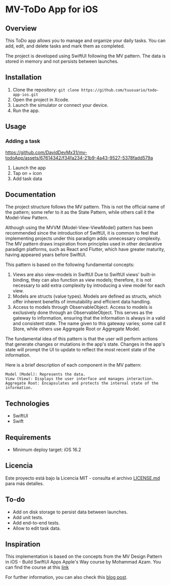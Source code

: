 # MV-ToDo App for iOS

## Overview

This ToDo app allows you to manage and organize your daily tasks. You can add, edit, and delete tasks and mark them as completed.

The project is developed using SwiftUI following the MV pattern. The data is stored in memory and not persists between launches.

## Installation

1. Clone the repository: `git clone https://github.com/tuusuario/todo-app-ios.git`
2. Open the project in Xcode.
3. Launch the simulator or connect your device.
4. Run the app.

## Usage

### Adding a task

https://github.com/DavidDevMx31/mv-todoApp/assets/67614342/f34fa234-21b9-4a43-9527-5378fadd579a

1. Launch the app
2. Tap on + icon
3. Add task data

## Documentation

The project structure follows the MV pattern. This is not the official name of the pattern; some refer to it as the State Pattern, while others call it the Model-View Pattern.

Although using the MVVM (Model-View-ViewModel) pattern has been recommended since the introduction of SwiftUI, it is common to feel that implementing projects under this paradigm adds unnecessary complexity. The MV pattern draws inspiration from principles used in other declarative paradigm platforms, such as React and Flutter, which have greater maturity, having appeared years before SwiftUI.

This pattern is based on the following fundamental concepts:
1. Views are also view-models in SwiftUI
    Due to SwiftUI views' built-in binding, they can also function as view models; therefore, it is not necessary to add extra complexity by introducing a view model for each view.
2. Models are structs (value types).
    Models are defined as structs, which offer inherent benefits of immutability and efficient data handling.
3. Access to models through ObservableObject.
    Access to models is exclusively done through an ObservableObject. This serves as the gateway to information, ensuring that the information is always in a valid and consistent state. The name given to this gateway varies; some call it Store, while others use Aggregate Root or Aggregate Model.

The fundamental idea of this pattern is that the user will perform actions that generate changes or mutations in the app's state. Changes in the app's state will prompt the UI to update to reflect the most recent state of the information.

Here is a brief description of each component in the MV pattern:

    Model (Model): Represents the data.
    View (View): Displays the user interface and manages interaction.
    Aggregate Root: Encapsulates and protects the internal state of the information.

## Technologies
- SwiftUI
- Swift

## Requirements
- Minimum deploy target: iOS 16.2

## Licencia

Este proyecto está bajo la Licencia MIT - consulta el archivo [LICENSE.md](LICENSE.md) para más detalles.

## To-do
- Add on disk storage to persist data between launches.
- Add unit tests.
- Add end-to-end tests.
- Allow to edit task data.

## Inspiration

This implementation is based on the concepts from the MV Design Pattern in iOS - Build SwiftUI Apps Apple's Way course by Mohammad Azam. You can find the course at this [link](https://www.udemy.com/share/109yMo3@Ep4Nq6ydrVww-yT9Hs9JZpS8HzBldzGi0ukOknQ2taKnxlhgO1DhGrHh4T8ayhp4/)

For further information, you can also check this [blog post](https://azamsharp.com/2022/08/09/intro-to-mv-state-pattern.html).
